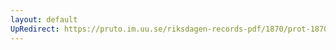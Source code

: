 ```yaml
---
layout: default
UpRedirect: https://pruto.im.uu.se/riksdagen-records-pdf/1870/prot-1870--fk--317.pdf
---
```

